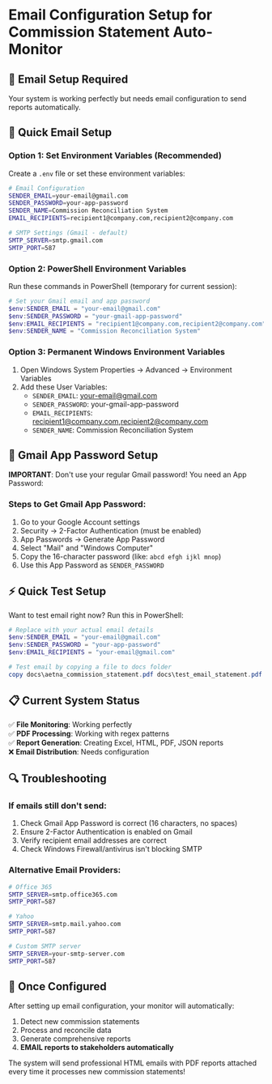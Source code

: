 # Email Configuration Setup for Commission Statement Auto-Monitor

## 🔧 **Email Setup Required**

Your system is working perfectly but needs email configuration to send reports automatically.

## 📧 **Quick Email Setup**

### **Option 1: Set Environment Variables (Recommended)**

Create a `.env` file or set these environment variables:

```bash
# Email Configuration
SENDER_EMAIL=your-email@gmail.com
SENDER_PASSWORD=your-app-password
SENDER_NAME=Commission Reconciliation System
EMAIL_RECIPIENTS=recipient1@company.com,recipient2@company.com

# SMTP Settings (Gmail - default)
SMTP_SERVER=smtp.gmail.com
SMTP_PORT=587
```

### **Option 2: PowerShell Environment Variables**

Run these commands in PowerShell (temporary for current session):

```powershell
# Set your Gmail email and app password
$env:SENDER_EMAIL = "your-email@gmail.com"
$env:SENDER_PASSWORD = "your-gmail-app-password"
$env:EMAIL_RECIPIENTS = "recipient1@company.com,recipient2@company.com"
$env:SENDER_NAME = "Commission Reconciliation System"
```

### **Option 3: Permanent Windows Environment Variables**

1. Open Windows System Properties → Advanced → Environment Variables
2. Add these User Variables:
   - `SENDER_EMAIL`: your-email@gmail.com
   - `SENDER_PASSWORD`: your-gmail-app-password  
   - `EMAIL_RECIPIENTS`: recipient1@company.com,recipient2@company.com
   - `SENDER_NAME`: Commission Reconciliation System

## 🔑 **Gmail App Password Setup**

**IMPORTANT**: Don't use your regular Gmail password! You need an App Password:

### **Steps to Get Gmail App Password:**
1. Go to your Google Account settings
2. Security → 2-Factor Authentication (must be enabled)
3. App Passwords → Generate App Password
4. Select "Mail" and "Windows Computer"
5. Copy the 16-character password (like: `abcd efgh ijkl mnop`)
6. Use this App Password as `SENDER_PASSWORD`

## ⚡ **Quick Test Setup**

Want to test email right now? Run this in PowerShell:

```powershell
# Replace with your actual email details
$env:SENDER_EMAIL = "your-email@gmail.com"
$env:SENDER_PASSWORD = "your-app-password"
$env:EMAIL_RECIPIENTS = "your-email@gmail.com"

# Test email by copying a file to docs folder
copy docs\aetna_commission_statement.pdf docs\test_email_statement.pdf
```

## 📋 **Current System Status**

✅ **File Monitoring**: Working perfectly  
✅ **PDF Processing**: Working with regex patterns  
✅ **Report Generation**: Creating Excel, HTML, PDF, JSON reports  
❌ **Email Distribution**: Needs configuration  

## 🔍 **Troubleshooting**

### **If emails still don't send:**
1. Check Gmail App Password is correct (16 characters, no spaces)
2. Ensure 2-Factor Authentication is enabled on Gmail
3. Verify recipient email addresses are correct
4. Check Windows Firewall/antivirus isn't blocking SMTP

### **Alternative Email Providers:**
```bash
# Office 365
SMTP_SERVER=smtp.office365.com
SMTP_PORT=587

# Yahoo
SMTP_SERVER=smtp.mail.yahoo.com
SMTP_PORT=587

# Custom SMTP server
SMTP_SERVER=your-smtp-server.com
SMTP_PORT=587
```

## 🎯 **Once Configured**

After setting up email configuration, your monitor will automatically:
1. Detect new commission statements
2. Process and reconcile data
3. Generate comprehensive reports
4. **EMAIL reports to stakeholders automatically**

The system will send professional HTML emails with PDF reports attached every time it processes new commission statements!
